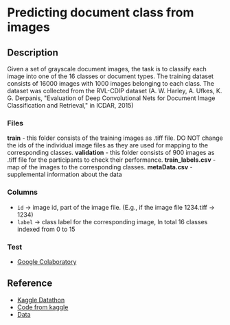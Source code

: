 # Predicting document class from images

## Description
Given a set of grayscale document images, the task is to classify each image into one of the 16 classes or document types. The training dataset consists of 16000 images with 1000 images belonging to each class. The dataset was collected from the RVL-CDIP dataset (A. W. Harley, A. Ufkes, K. G. Derpanis, "Evaluation of Deep Convolutional Nets for Document Image Classification and Retrieval," in ICDAR, 2015)

### Files
**train** - this folder consists of the training images as .tiff file. DO NOT change the ids of the individual image files as they are used for mapping to the corresponding classes.
**validation** - this folder consists of 900 images as .tiff file for the participants to check their performance.
**train_labels.csv** - map of the images to the corresponding classes.
**metaData.csv** - supplemental information about the data

### Columns
- `id` -> image id, part of the image file. (E.g., if the image file 1234.tiff -> 1234)
- `label` -> class label for the corresponding image, In total 16 classes indexed from 0 to 15

### Test
- [Google Colaboratory](https://colab.research.google.com/drive/1mLCkQZyK5hJIKIUbCDlJy-kHF8R_uyMt?usp=sharing)

## Reference
- [Kaggle Datathon](https://www.kaggle.com/competitions/datathonindoml-2022/overview)
- [Code from kaggle](https://www.kaggle.com/code/rahuldshetty/datathon)
- [Data](https://storage.googleapis.com/kaggle-competitions-data/kaggle-v2/38137/4103414/bundle/archive.zip?GoogleAccessId=web-data@kaggle-161607.iam.gserviceaccount.com&Expires=1668841955&Signature=x17AJG%2F6FRbXjW5NIlnS5bU%2B%2FB0v4yLgHip7DccFsbS%2F1dFmWqDsr2Cx6XeO40yBeuN43o71ydvG5UXcBQuwt2Y1tkGjDM0YwjfnlUDvMfJ7GHwQSFj327M%2Bcca%2FZmEdcBgqwq%2F%2B%2FfEcgQ1TH3uIK8X11vBulTuWf9f%2F3L%2BnO8AazfhxmVblN9DxshvJ2EK6mG1Vhzfwx%2FxhvqsYsZkzcdYBWCUNj7m6s8UOsjUeZDjj8k84nX04LLJcChP9JHsCm8F20%2BMDW8Csu2YTvXoSlHMC2JdFqz4I7zjxlmqlkWIcaWyH%2BpywH2vJBB8XQFP4QNC2LRX8mHIQ12HUXnFHIQ%3D%3D&response-content-disposition=attachment%3B+filename%3Ddatathonindoml-2022.zip)

